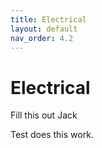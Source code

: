 ```yaml
---
title: Electrical
layout: default
nav_order: 4.2
---
```


# Electrical

Fill this out Jack

Test does this work.

